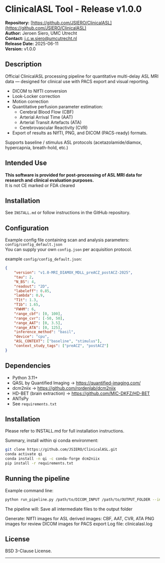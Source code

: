 # ClinicalASL Tool - Release v1.0.0

**Repository:** [https://github.com/JSIERO/ClinicalASL](https://github.com/JSIERO/ClinicalASL)  
**Author:** Jeroen Siero, UMC Utrecht  
**Contact:** j.c.w.siero@umcutrecht.nl  
**Release Date:** 2025-06-11  
**Version:** v1.0.0  

## Description

Official ClinicalASL processing pipeline for quantitative multi-delay ASL MRI data — designed for clinical use with PACS export and visual reporting.

- DICOM to NIfTI conversion
- Look-Locker correction
- Motion correction
- Quantitative perfusion parameter estimation:
    - Cerebral Blood Flow (CBF)
    - Arterial Arrival Time (AAT)
    - Arterial Transit Artefacts (ATA)
    - Cerebrovascular Reactivity (CVR)
- Export of results as NIfTI, PNG, and DICOM (PACS-ready) formats.

Supports baseline / stimulus ASL protocols (acetazolamide/diamox, hypercapnia, breath-hold, etc.)

## Intended Use

**This software is provided for post-processing of ASL MRI data for research and clinical evaluation purposes.**  
It is not CE marked or FDA cleared 

## Installation

See `INSTALL.md` or follow instructions in the GitHub repository.

## Configuration

Example config file containing scan and analysis parameters: `config/config_default.json`  
You can supply your own `config.json` per acquisition protocol.

example `config/config_default.json`:
```json
{
    "version": "v1.0-MRI_DIAMOX_MDLL_preACZ_postACZ-2025",
    "tau": 2,
    "N_BS": 4,
    "readout": "2D",
    "labeleff": 0.85,
    "lambda": 0.9,
    "T1t": 1.3,
    "T1b": 1.65,
    "FWHM": 6,
    "range_cbf": [0, 100],
    "range_cvr": [-50, 50],
    "range_AAT": [0, 3.5],
    "range_ATA": [0, 125],
    "inference_method": "basil",
    "device": "cpu",
    "ASL_CONTEXT": ["baseline", "stimulus"],
    "context_study_tags": ["preACZ", "postACZ"]
}
```
## Dependencies

- Python 3.11+
- QASL by Quantified Imaging → https://quantified-imaging.com/
- dcm2niix → https://github.com/rordenlab/dcm2niix
- HD-BET (brain extraction) → https://github.com/MIC-DKFZ/HD-BET
- ANTsPy
- See `requirements.txt`

## Installation
Please refer to INSTALL.md for full installation instructions.

Summary, install within qi conda environment:
```bash
git clone https://github.com/JSIERO/ClinicalASL.git
conda activate qi
conda install -n qi -c conda-forge dcm2niix
pip install -r requirements.txt
```

## Running the pipeline
Example command line:

```bash
python run_pipeline.py /path/to/DICOM_INPUT /path/to/OUTPUT_FOLDER --inference-methos ssvb --config config/config_default.json
```
The pipeline will:
Save all intermediate files to the output folder

Generate:
NIfTI images for ASL derived images: CBF, AAT, CVR, ATA
PNG images for review
DICOM images for PACS export
Log file: clinicalasl.log

## License

BSD 3-Clause License.

---

